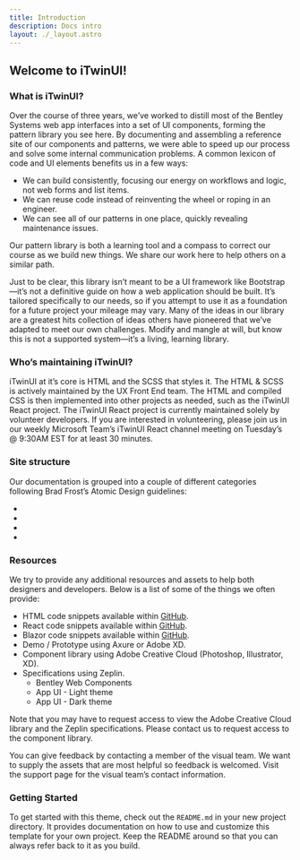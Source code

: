```yaml
---
title: Introduction
description: Docs intro
layout: ./_layout.astro
---
```


## **Welcome to iTwinUI!**

### What is iTwinUI?

Over the course of three years, we’ve worked to distill most of the Bentley Systems web app interfaces into a set of UI components, forming the pattern library you see here. By documenting and assembling a reference site of our components and patterns, we were able to speed up our process and solve some internal communication problems. A common lexicon of code and UI elements benefits us in a few ways:

- We can build consistently, focusing our energy on workflows and logic, not web forms and list items.
- We can reuse code instead of reinventing the wheel or roping in an engineer.
- We can see all of our patterns in one place, quickly revealing maintenance issues.

Our pattern library is both a learning tool and a compass to correct our course as we build new things. We share our work here to help others on a similar path.

Just to be clear, this library isn’t meant to be a UI framework like Bootstrap—it’s not a definitive guide on how a web application should be built. It’s tailored specifically to our needs, so if you attempt to use it as a foundation for a future project your mileage may vary. Many of the ideas in our library are a greatest hits collection of ideas others have pioneered that we’ve adapted to meet our own challenges. Modify and mangle at will, but know this is not a supported system—it’s a living, learning library.

### Who’s maintaining iTwinUI?

iTwinUI at it’s core is HTML and the SCSS that styles it. The HTML & SCSS is actively maintained by the UX Front End team. The HTML and compiled CSS is then implemented into other projects as needed, such as the iTwinUI React project. The iTwinUI React project is currently maintained solely by volunteer developers. If you are interested in volunteering, please join us in our weekly Microsoft Team’s iTwinUI React channel meeting on Tuesday’s @ 9:30AM EST for at least 30 minutes.

### Site structure

Our documentation is grouped into a couple of different categories following Brad Frost’s Atomic Design guidelines:

-
-
-
-

### Resources

We try to provide any additional resources and assets to help both designers and developers. Below is a list of some of the things we often provide:

- HTML code snippets available within [GitHub](https://github.com/iTwin/iTwinUI).
- React code snippets available within [GitHub](https://github.com/iTwin/iTwinUI-react).
- Blazor code snippets available within [GitHub](https://github.com/iTwin/iTwinUI-blazor).
- Demo / Prototype using Axure or Adobe XD.
- Component library using Adobe Creative Cloud (Photoshop, Illustrator, XD).
- Specifications using Zeplin.
  - Bentley Web Components
  - App UI - Light theme
  - App UI - Dark theme

Note that you may have to request access to view the Adobe Creative Cloud library and the Zeplin specifications. Please contact us to request access to the component library.

You can give feedback by contacting a member of the visual team. We want to supply the assets that are most helpful so feedback is welcomed. Visit the support page for the visual team’s contact information.

### Getting Started

To get started with this theme, check out the `README.md` in your new project directory. It provides documentation on how to use and customize this template for your own project. Keep the README around so that you can always refer back to it as you build.
